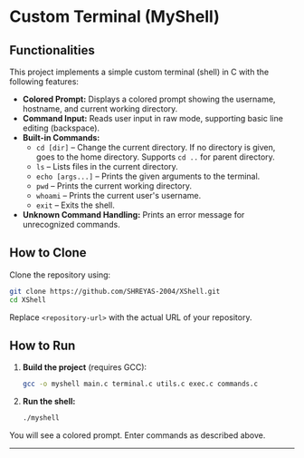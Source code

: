 # Custom Terminal (MyShell)

## Functionalities

This project implements a simple custom terminal (shell) in C with the following features:

- **Colored Prompt:** Displays a colored prompt showing the username, hostname, and current working directory.
- **Command Input:** Reads user input in raw mode, supporting basic line editing (backspace).
- **Built-in Commands:**
  - `cd [dir]` – Change the current directory. If no directory is given, goes to the home directory. Supports `cd ..` for parent directory.
  - `ls` – Lists files in the current directory.
  - `echo [args...]` – Prints the given arguments to the terminal.
  - `pwd` – Prints the current working directory.
  - `whoami` – Prints the current user's username.
  - `exit` – Exits the shell.
- **Unknown Command Handling:** Prints an error message for unrecognized commands.

## How to Clone

Clone the repository using:

```sh
git clone https://github.com/SHREYAS-2004/XShell.git
cd XShell
```

Replace `<repository-url>` with the actual URL of your repository.

## How to Run

1. **Build the project** (requires GCC):

   ```sh
   gcc -o myshell main.c terminal.c utils.c exec.c commands.c
   ```

2. **Run the shell:**

   ```sh
   ./myshell
   ```

You will see a colored prompt. Enter commands as described above.

---
